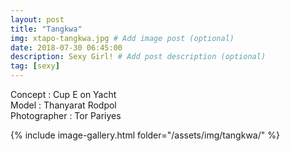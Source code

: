 ```yaml
---
layout: post
title: "Tangkwa"
img: xtapo-tangkwa.jpg # Add image post (optional)
date: 2018-07-30 06:45:00
description: Sexy Girl! # Add post description (optional)
tag: [sexy]
---
```

Concept : Cup E on Yacht  
Model : Thanyarat Rodpol  
Photographer : Tor Pariyes  

{% include image-gallery.html folder="/assets/img/tangkwa/" %}
